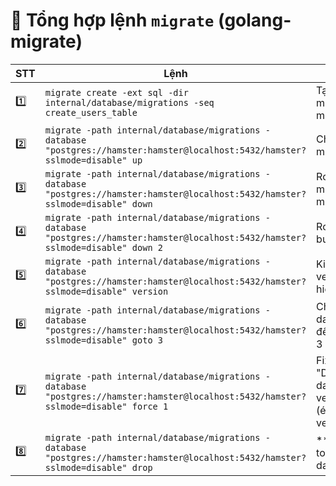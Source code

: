 # 📌 Tổng hợp lệnh `migrate` (golang-migrate)

| STT | Lệnh                                                                                                                               | Mô tả                                              |
| --- | ---------------------------------------------------------------------------------------------------------------------------------- | -------------------------------------------------- |
| 1️⃣  | `migrate create -ext sql -dir internal/database/migrations -seq create_users_table`                                                | Tạo file migration mới                             |
| 2️⃣  | `migrate -path internal/database/migrations -database "postgres://hamster:hamster@localhost:5432/hamster?sslmode=disable" up`      | Chạy migration                                     |
| 3️⃣  | `migrate -path internal/database/migrations -database "postgres://hamster:hamster@localhost:5432/hamster?sslmode=disable" down`    | Rollback migration mới nhất                        |
| 4️⃣  | `migrate -path internal/database/migrations -database "postgres://hamster:hamster@localhost:5432/hamster?sslmode=disable" down 2`  | Rollback 2 bước                                    |
| 5️⃣  | `migrate -path internal/database/migrations -database "postgres://hamster:hamster@localhost:5432/hamster?sslmode=disable" version` | Kiểm tra version hiện tại                          |
| 6️⃣  | `migrate -path internal/database/migrations -database "postgres://hamster:hamster@localhost:5432/hamster?sslmode=disable" goto 3`  | Chuyển database đến version 3                      |
| 7️⃣  | `migrate -path internal/database/migrations -database "postgres://hamster:hamster@localhost:5432/hamster?sslmode=disable" force 1` | Fix lỗi "Dirty database version" (ép về version 1) |
| 8️⃣  | `migrate -path internal/database/migrations -database "postgres://hamster:hamster@localhost:5432/hamster?sslmode=disable" drop`    | ** Xóa toàn bộ database**                        |

